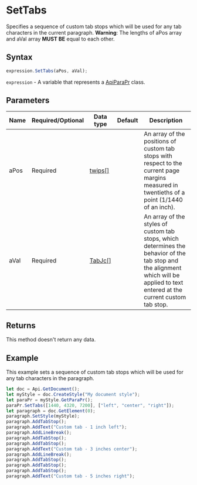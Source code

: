 # SetTabs

Specifies a sequence of custom tab stops which will be used for any tab characters in the current paragraph.
**Warning**: The lengths of aPos array and aVal array **MUST BE** equal to each other.

## Syntax

```javascript
expression.SetTabs(aPos, aVal);
```

`expression` - A variable that represents a [ApiParaPr](../ApiParaPr.md) class.

## Parameters

| **Name** | **Required/Optional** | **Data type** | **Default** | **Description** |
| ------------- | ------------- | ------------- | ------------- | ------------- |
| aPos | Required | [twips[]](../../Enumeration/twips.md) |  | An array of the positions of custom tab stops with respect to the current page margins measured in twentieths of a point (1/1440 of an inch). |
| aVal | Required | [TabJc[]](../../Enumeration/TabJc.md) |  | An array of the styles of custom tab stops, which determines the behavior of the tab stop and the alignment which will be applied to text entered at the current custom tab stop. |

## Returns

This method doesn't return any data.

## Example

This example sets a sequence of custom tab stops which will be used for any tab characters in the paragraph.

```javascript
let doc = Api.GetDocument();
let myStyle = doc.CreateStyle("My document style");
let paraPr = myStyle.GetParaPr();
paraPr.SetTabs([1440, 4320, 7200], ["left", "center", "right"]);
let paragraph = doc.GetElement(0);
paragraph.SetStyle(myStyle);
paragraph.AddTabStop();
paragraph.AddText("Custom tab - 1 inch left");
paragraph.AddLineBreak();
paragraph.AddTabStop();
paragraph.AddTabStop();
paragraph.AddText("Custom tab - 3 inches center");
paragraph.AddLineBreak();
paragraph.AddTabStop();
paragraph.AddTabStop();
paragraph.AddTabStop();
paragraph.AddText("Custom tab - 5 inches right");
```
